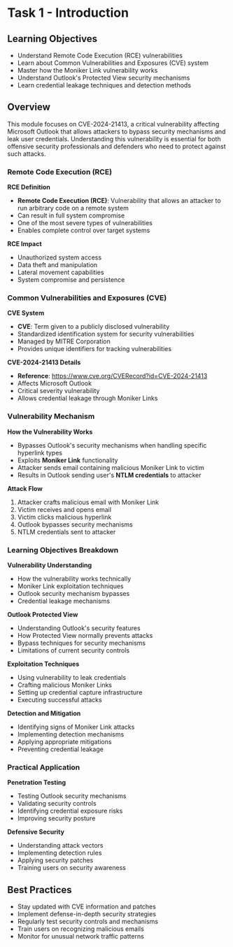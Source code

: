 # Task 1 - Introduction

## Learning Objectives
- Understand Remote Code Execution (RCE) vulnerabilities
- Learn about Common Vulnerabilities and Exposures (CVE) system
- Master how the Moniker Link vulnerability works
- Understand Outlook's Protected View security mechanisms
- Learn credential leakage techniques and detection methods

## Overview
This module focuses on CVE-2024-21413, a critical vulnerability affecting Microsoft Outlook that allows attackers to bypass security mechanisms and leak user credentials. Understanding this vulnerability is essential for both offensive security professionals and defenders who need to protect against such attacks.

### Remote Code Execution (RCE)

**RCE Definition**
- **Remote Code Execution (RCE)**: Vulnerability that allows an attacker to run arbitrary code on a remote system
- Can result in full system compromise
- One of the most severe types of vulnerabilities
- Enables complete control over target systems

**RCE Impact**
- Unauthorized system access
- Data theft and manipulation
- Lateral movement capabilities
- System compromise and persistence

### Common Vulnerabilities and Exposures (CVE)

**CVE System**
- **CVE**: Term given to a publicly disclosed vulnerability
- Standardized identification system for security vulnerabilities
- Managed by MITRE Corporation
- Provides unique identifiers for tracking vulnerabilities

**CVE-2024-21413 Details**
- **Reference**: https://www.cve.org/CVERecord?id=CVE-2024-21413
- Affects Microsoft Outlook
- Critical severity vulnerability
- Allows credential leakage through Moniker Links

### Vulnerability Mechanism

**How the Vulnerability Works**
- Bypasses Outlook's security mechanisms when handling specific hyperlink types
- Exploits **Moniker Link** functionality
- Attacker sends email containing malicious Moniker Link to victim
- Results in Outlook sending user's **NTLM credentials** to attacker

**Attack Flow**
1. Attacker crafts malicious email with Moniker Link
2. Victim receives and opens email
3. Victim clicks malicious hyperlink
4. Outlook bypasses security mechanisms
5. NTLM credentials sent to attacker

### Learning Objectives Breakdown

**Vulnerability Understanding**
- How the vulnerability works technically
- Moniker Link exploitation techniques
- Outlook security mechanism bypasses
- Credential leakage mechanisms

**Outlook Protected View**
- Understanding Outlook's security features
- How Protected View normally prevents attacks
- Bypass techniques for security mechanisms
- Limitations of current security controls

**Exploitation Techniques**
- Using vulnerability to leak credentials
- Crafting malicious Moniker Links
- Setting up credential capture infrastructure
- Executing successful attacks

**Detection and Mitigation**
- Identifying signs of Moniker Link attacks
- Implementing detection mechanisms
- Applying appropriate mitigations
- Preventing credential leakage

### Practical Application

**Penetration Testing**
- Testing Outlook security mechanisms
- Validating security controls
- Identifying credential exposure risks
- Improving security posture

**Defensive Security**
- Understanding attack vectors
- Implementing detection rules
- Applying security patches
- Training users on security awareness

## Best Practices
- Stay updated with CVE information and patches
- Implement defense-in-depth security strategies
- Regularly test security controls and mechanisms
- Train users on recognizing malicious emails
- Monitor for unusual network traffic patterns